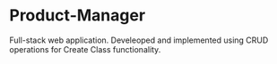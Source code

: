 # Product-Manager
Full-stack web application. 
Develeoped and implemented using CRUD operations for Create Class functionality. 

